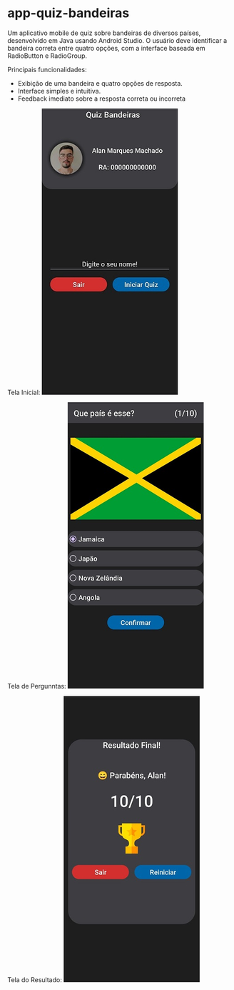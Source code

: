 # app-quiz-bandeiras
 Um aplicativo mobile de quiz sobre bandeiras de diversos países, desenvolvido em Java usando Android Studio. O usuário deve identificar a bandeira correta entre quatro opções, com a interface baseada em RadioButton e RadioGroup.

Principais funcionalidades:

- Exibição de uma bandeira e quatro opções de resposta.
- Interface simples e intuitiva.
- Feedback imediato sobre a resposta correta ou incorreta

Tela Inicial:
![Tela Inicial](Prints%20Interface/TelaInicial.jpg)

Tela de Pergunntas:
![Tela Inicial](Prints%20Interface/Quiz1.jpg)

Tela do Resultado:
![Tela Inicial](Prints%20Interface/TelaResultado.jpg)

